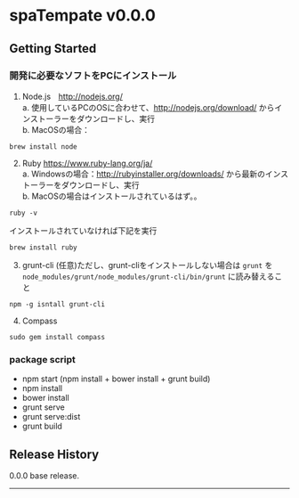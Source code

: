 # spaTempate v0.0.0

## Getting Started

### 開発に必要なソフトをPCにインストール
1. Node.js　http://nodejs.org/  
a. 使用しているPCのOSに合わせて、http://nodejs.org/download/ からインストーラーをダウンロードし、実行  
b. MacOSの場合：  
```shell
brew install node
```
2. Ruby https://www.ruby-lang.org/ja/  
a. Windowsの場合：http://rubyinstaller.org/downloads/ から最新のインストーラーをダウンロードし、実行  
b. MacOSの場合はインストールされているはず。。
```shell
ruby -v
```
インストールされていなければ下記を実行
```
brew install ruby
```

3. grunt-cli  (任意)ただし、grunt-cliをインストールしない場合は `grunt` を `node_modules/grunt/node_modules/grunt-cli/bin/grunt` に読み替えること
```shell
npm -g isntall grunt-cli
```
4. Compass  
```shell
sudo gem install compass
```

### package script
- npm start (npm install + bower install + grunt build)  
- npm install  
- bower install  
- grunt serve  
- grunt serve:dist  
- grunt build  

## Release History
0.0.0 base release.

---
